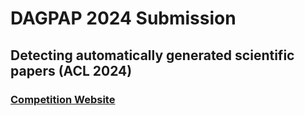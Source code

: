 # DAGPAP 2024 Submission
## Detecting automatically generated scientific papers (ACL 2024)
### [Competition Website](https://www.codabench.org/competitions/2431/)
